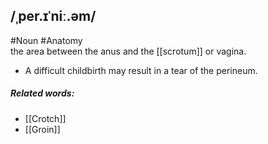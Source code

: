 ## /ˌper.ɪˈniː.əm/
#Noun #Anatomy  
the area between the anus and the [[scrotum]] or vagina. 

- A difficult childbirth may result in a tear of the perineum.

##### Related words:
- [[Crotch]]
- [[Groin]]